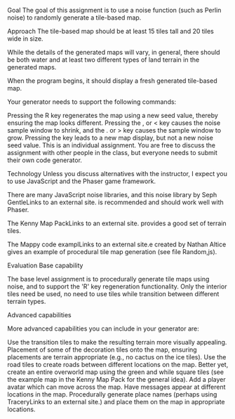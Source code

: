 Goal
The goal of this assignment is to use a noise function (such as Perlin noise) to randomly generate a tile-based map.

Approach
The tile-based map should be at least 15 tiles tall and 20 tiles wide in size. 

While the details of the generated maps will vary, in general, there should be both water and at least two different types of land terrain in the generated maps.

When the program begins, it should display a fresh generated tile-based map.

Your generator needs to support the following commands:

Pressing the R key regenerates the map using a new seed value, thereby ensuring the map looks different.
Pressing the , or < key causes the noise sample window to shrink, and the . or > key causes the sample window to grow. Pressing the key leads to a new map display, but not a new noise seed value.
This is an individual assignment. You are free to discuss the assignment with other people in the class, but everyone needs to submit their own code generator.

Technology
Unless you discuss alternatives with the instructor, I expect you to use JavaScript and the Phaser game framework.

There are many JavaScript noise libraries, and this noise library by Seph GentleLinks to an external site. is recommended and should work well with Phaser. 

The Kenny Map PackLinks to an external site. provides a good set of terrain tiles.

The Mappy code examplLinks to an external site.e created by Nathan Altice gives an example of procedural tile map generation (see file Random,js).

Evaluation
Base capability

The base level assignment is to procedurally generate tile maps using noise, and to support the 'R' key regeneration functionality. Only the interior tiles need be used, no need to use tiles while transition between different terrain types.

Advanced capabilities

More advanced capabilities you can include in your generator are:

Use the transition tiles to make the resulting terrain more visually appealing.
Placement of some of the decoration tiles onto the map, ensuring placements are terrain appropriate (e.g., no cactus on the ice tiles).
Use the road tiles to create roads between different locations on the map. Better yet, create an entire overworld map using the green and while square tiles (see the example map in the Kenny Map Pack for the general idea).
Add a player avatar which can move across the map. Have messages appear at different locations in the map.
Procedurally generate place names (perhaps using TraceryLinks to an external site.) and place them on the map in appropriate locations.
